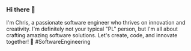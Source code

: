 ### Hi there 👋 

I'm Chris, a passionate software engineer who thrives on innovation and creativity. I'm definitely not your typical "PL" person, but I'm all about crafting amazing software solutions. Let's create, code, and innovate together! 🚀 #SoftwareEngineering

<!--
**goodtoseeu57/goodtoseeu57** is a ✨ _special_ ✨ repository because its `README.md` (this file) appears on your GitHub profile.

Here are some ideas to get you started:

- 🔭 I’m currently working on ...
- 🌱 I’m currently learning ...
- 👯 I’m looking to collaborate on ...
- 🤔 I’m looking for help with ...
- 💬 Ask me about ...
- 📫 How to reach me: ...
- 😄 Pronouns: ...
- ⚡ Fun fact: ...
-->
